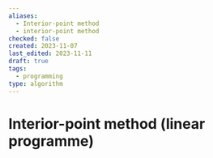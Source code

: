 ```yaml
---
aliases:
  - Interior-point method
  - interior-point method
checked: false
created: 2023-11-07
last_edited: 2023-11-11
draft: true
tags:
  - programming
type: algorithm
---
```

# Interior-point method (linear programme)
